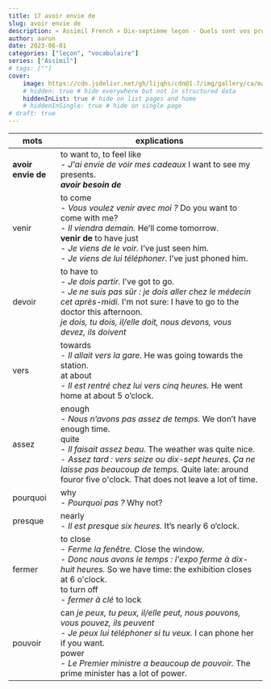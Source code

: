 ```yaml
---
title: 17 avoir envie de
slug: avoir envie de
description: « Assimil French » Dix-septième leçon - Quels sont vos projets ?
author: aaron
date: 2023-06-01
categories: ["leçon", "vocabulaire"]
series: ["Assimil"]
# tags: [""]
cover: 
    image: https://cdn.jsdelivr.net/gh/lijqhs/cdn@1.7/img/gallery/ca/matthieu-joannon-SnTxeUW6jtY-unsplash.jpg
    # hidden: true # hide everywhere but not in structured data
    hiddenInList: true # hide on list pages and home
    # hiddenInSingle: true # hide on single page
# draft: true
---
```



| mots | explications |
| ---- | ---- | 
| **avoir envie de** | to want to, to feel like </br> - *J'ai envie de voir mes cadeaux* I want to see my presents. </br> ***avoir besoin de*** | 
| venir | to come </br> - *Vous voulez venir avec moi ?* Do you want to come with me? </br> - *Il viendra demain.* He’ll come tomorrow. </br> **venir de** to have just </br> - *Je viens de le voir.* I’ve just seen him. </br> - *Je viens de lui téléphoner.* I’ve just phoned him. | 
| devoir | to have to </br> - *Je dois partir.* I’ve got to go. </br> - *Je ne suis pas sûr : je dois aller chez le médecin cet après-midi.* I'm not sure: I have to go to the doctor this afternoon. </br> *je dois, tu dois, il/elle doit, nous devons, vous devez, ils doivent* | 
| vers | towards </br> - *Il allait vers la gare.* He was going towards the station. </br> at about </br> - *Il est rentré chez lui vers cinq heures.* He went home at about 5 o’clock. | 
| assez | enough </br> - *Nous n’avons pas assez de temps.* We don’t have enough time. </br> quite </br> - *Il faisait assez beau.* The weather was quite nice. </br> - *Assez tard : vers seize ou dix-sept heures. Ça ne laisse pas beaucoup de temps.* Quite late: around fouror five o'clock. That does not leave a lot of time. | 
| pourquoi | why </br> - *Pourquoi pas ?* Why not? | 
| presque | nearly </br> - *Il est presque six heures.* It’s nearly 6 o’clock. | 
| fermer | to close </br> - *Ferme la fenêtre.* Close the window. </br> - *Donc nous avons le temps : l'expo ferme à dix-huit heures.* So we have time: the exhibition closes at 6 o'clock. </br> to turn off </br> - *fermer à clé* to lock | 
| pouvoir | can *je peux, tu peux, il/elle peut, nous pouvons, vous pouvez, ils peuvent* </br> - *Je peux lui téléphoner si tu veux.* I can phone her if you want. </br> power </br> - *Le Premier ministre a beaucoup de pouvoir.* The prime minister has a lot of power. | 
